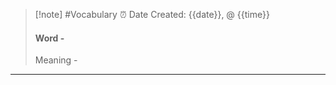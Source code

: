 
>[!note] #Vocabulary ⏰ Date Created:  {{date}}, @ {{time}}
>#### Word - 
>Meaning - 
------------------------- 
